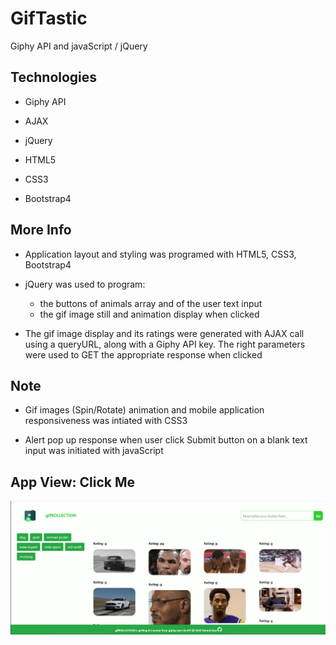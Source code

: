 # GifTastic

Giphy API and javaScript / jQuery

## Technologies 

- Giphy API

- AJAX

- jQuery 

- HTML5

- CSS3

- Bootstrap4


## More Info

- Application layout and styling was programed with HTML5, CSS3, Bootstrap4

- jQuery was used to program:

    * the buttons of animals array and of the user text input
    * the gif image still and animation display when clicked

- The gif image display and its ratings were generated with AJAX call using a queryURL, along with a Giphy API key. The right parameters were used to GET the appropriate response when clicked

## Note

- Gif images (Spin/Rotate) animation and mobile application responsiveness was intiated with CSS3

- Alert pop up response when user click Submit button on a blank text input was initiated with javaScript

## App View: Click Me

<a href="https://dennis-the14th-web.github.io/GifTastic/"><img src="assets/css/images/gifKOLLECTION.PNG" ></a>